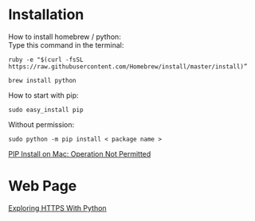 # Installation
How to install homebrew / python:<br>
Type this command in the terminal:
```
ruby -e "$(curl -fsSL https://raw.githubusercontent.com/Homebrew/install/master/install)”

brew install python
```
How to start with pip:
```
sudo easy_install pip
```
Without permission:<br>
```
sudo python -m pip install < package name >
```
[PIP Install on Mac: Operation Not Permitted](https://marcelog.github.io/articles/mac_osx_python_pip_install_operation_not_permitted.html)

# Web Page
[Exploring HTTPS With Python](https://realpython.com/python-https/#creating-an-example-application)<br>
